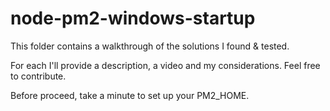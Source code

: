 # node-pm2-windows-startup

This folder contains a walkthrough of the solutions I found & tested.

For each I'll provide a description, a video and my considerations. Feel free to contribute.

Before proceed, take a minute to set up your PM2_HOME.
